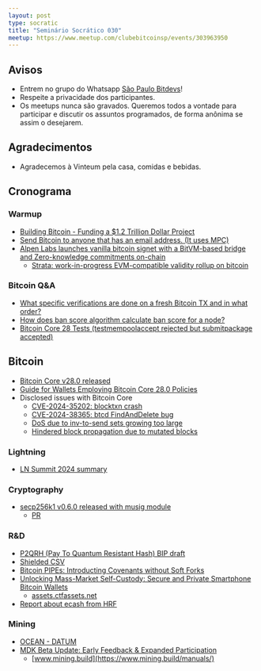 ```yaml
---
layout: post
type: socratic
title: "Seminário Socrático 030"
meetup: https://www.meetup.com/clubebitcoinsp/events/303963950
---
```


## Avisos

- Entrem no grupo do Whatsapp [São Paulo Bitdevs](https://chat.whatsapp.com/HiaPqjmUqER5djFPR1Yl3T)!
- Respeite a privacidade dos participantes.
- Os meetups nunca são gravados. Queremos todos a vontade para participar e discutir os assuntos programados, de forma anônima se assim o desejarem.

## Agradecimentos

- Agradecemos à Vinteum pela casa, comidas e bebidas.

## Cronograma

### Warmup

* [Building Bitcoin - Funding a $1.2 Trillion Dollar Project](http://1a1z.com/fund.html)
* [Send Bitcoin to anyone that has an email address. (It uses MPC)](https://emailbtc.net/)
* [Alpen Labs launches vanilla bitcoin signet with a BitVM-based bridge and Zero-knowledge commitments on-chain](https://www.stratabtc.org)
    * [Strata: work-in-progress EVM-compatible validity rollup on bitcoin](https://x.com/Strata_BTC/status/1841140951315857437)

### Bitcoin Q&A

* [What specific verifications are done on a fresh Bitcoin TX and in what order?](https://bitcoin.stackexchange.com/questions/124221/what-specific-verifications-are-done-on-a-fresh-bitcoin-tx-and-in-what-order)
* [How does ban score algorithm calculate ban score for a node?](https://bitcoin.stackexchange.com/questions/117227/how-does-ban-score-algorithm-calculate-ban-score-for-a-node)
* [Bitcoin Core 28 Tests (testmempoolaccept rejected but submitpackage accepted)](https://bitcoin.stackexchange.com/questions/124269/bitcoin-core-28-tests-testmempoolaccept-rejected-but-submitpackage-accepted)

## Bitcoin

* [Bitcoin Core v28.0 released](https://github.com/bitcoin/bitcoin/releases/tag/v28.0)
* [Guide for Wallets Employing Bitcoin Core 28.0 Policies](https://bitcoinops.org/en/bitcoin-core-28-wallet-integration-guide/)
* Disclosed issues with Bitcoin Core
    - [CVE-2024-35202: blocktxn crash](https://bitcoincore.org/en/2024/10/08/disclose-blocktxn-crash/)
    - [CVE-2024-38365: btcd FindAndDelete bug](https://delvingbitcoin.org/t/cve-2024-38365-public-disclosure-btcd-findanddelete-bug/1184?u=antoinep)
    - [DoS due to inv-to-send sets growing too large](https://bitcoincore.org/en/2024/10/08/disclose-large-inv-to-send)
    - [Hindered block propagation due to mutated blocks](https://bitcoincore.org/en/2024/10/08/disclose-mutated-blocks-hindering-propagation)

### Lightning

* [LN Summit 2024 summary](https://delvingbitcoin.org/t/ln-summit-2024-notes-summary-commentary/1198)

### Cryptography

* [secp256k1 v0.6.0 released with musig module](https://github.com/bitcoin-core/secp256k1/releases/tag/v0.6.0)
    * [PR](https://github.com/bitcoin-core/secp256k1/pull/1479)

### R&D

* [P2QRH (Pay To Quantum Resistant Hash) BIP draft](https://github.com/bitcoin/bips/pull/1670)
* [Shielded CSV](https://mailing-list.bitcoindevs.xyz/bitcoindev/b0afc5f2-4dcc-469d-b952-03eeac6e7d1b@gmail.com/)
* [Bitcoin PIPEs: Introducting Covenants without Soft Forks](https://www.allocin.it/uploads/placeholder-bitcoin.pdf)
* [Unlocking Mass-Market Self-Custody: Secure and Private Smartphone Bitcoin Wallets](https://bitkey.build/unlocking-mass-market-self-custody-3/)
    - [assets.ctfassets.net](https://assets.ctfassets.net/mtmp6hzjjvnd/6Qjcs8zgMiyffC0Uk8cx4V/6d1553946b50b132209518be8ff3026f/Unlocking_Mass_Market_Self_Custody_-10-24-.pdf?ref=bitkey.build)
* [Report about ecash from HRF](https://mailchi.mp/hrf.org/hrfs-weekly-financial-freedom-report-9100630?e=[UNIQID])

### Mining

* [OCEAN - DATUM](https://ocean.xyz/docs/datum)
* [MDK Beta Update: Early Feedback & Expanded Participation](https://www.mining.build/blog/mdk-beta-update/)
    - [www.mining.build](https://www.mining.build/manuals/)

